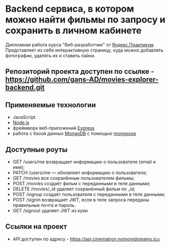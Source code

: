 # **Backend сервиса, в котором можно найти фильмы по запросу и сохранить в личном кабинете**
Дипломная работа курса "Веб-разработчик" от [Яндекс.Практикум](https://practicum.yandex.ru/). Представляет из себя интерактивную страницу, куда можно добавлять фотографии, удалять их и ставить лайки.

Репозиторий проекта доступен по ссылке - https://github.com/gans-AD/movies-explorer-backend.git
---

## Применяемые технологии

- JavaScript
- [Node.js](https://nodejs.org/)
- фреймворк веб-приложений [Express](https://expressjs.com/)
- работа с базой данных [MongoDB](https://www.mongodb.com/) с помощью [mongoose](https://mongoosejs.com/) 

## Доступные роуты

- GET /users/me возвращает информацию о пользователе (email и имя);
- PATCH /users/me — обновляет информацию о пользователе;
- GET /movies все сохранённые пользователем фильмы;
- POST /movies создаёт фильм с переданными в теле данными;
- DELETE /movies/_id удаляет сохранённый фильм по _id;
- POST /signup создаёт пользователя с переданными в теле данными;
- POST /signin возвращает JWT, если в теле запроса переданы правильные почта и пароль.
- GET /signout удаляет JWT из куки

## Ссылки на проект

- API доступен по адресу - https://api.cinematron.nomoredomains.icu
